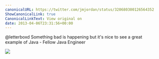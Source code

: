```yaml
---
canonicalURL: https://twitter.com/jmjordan/status/320680300126564352
ShowCanonicalLink: true
CanonicalLinkText: View original on
date: 2013-04-06T23:31:56+00:00
---
```

@letterboxd Something bad is happening but it's nice to see a great example of Java - Fellow Java Engineer

![](/images/320680300126564352-BHNJCLACcAAGCNo.png)